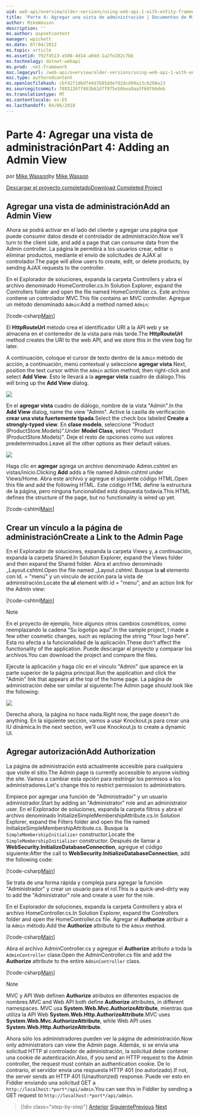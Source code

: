 ```yaml
---
uid: web-api/overview/older-versions/using-web-api-1-with-entity-framework-5/using-web-api-with-entity-framework-part-4
title: 'Parte 4: Agregar una vista de administración | Documentos de Microsoft'
author: MikeWasson
description: ''
ms.author: aspnetcontent
manager: wpickett
ms.date: 07/04/2012
ms.topic: article
ms.assetid: 792f4513-a508-4d14-a0dd-1a2fe282c7bb
ms.technology: dotnet-webapi
ms.prod: .net-framework
msc.legacyurl: /web-api/overview/older-versions/using-web-api-1-with-entity-framework-5/using-web-api-with-entity-framework-part-4
msc.type: authoredcontent
ms.openlocfilehash: cbf42f1dbd744d7b85dde7d2dcd99a13c6208a13
ms.sourcegitcommit: f8852267f463b62d7f975e56bea9aa3f68fbbdeb
ms.translationtype: MT
ms.contentlocale: es-ES
ms.lasthandoff: 04/06/2018
---
```

<a name="part-4-adding-an-admin-view"></a><span data-ttu-id="5f83a-102">Parte 4: Agregar una vista de administración</span><span class="sxs-lookup"><span data-stu-id="5f83a-102">Part 4: Adding an Admin View</span></span>
====================
<span data-ttu-id="5f83a-103">por [Mike Wasson](https://github.com/MikeWasson)</span><span class="sxs-lookup"><span data-stu-id="5f83a-103">by [Mike Wasson](https://github.com/MikeWasson)</span></span>

[<span data-ttu-id="5f83a-104">Descargar el proyecto completado</span><span class="sxs-lookup"><span data-stu-id="5f83a-104">Download Completed Project</span></span>](http://code.msdn.microsoft.com/ASP-NET-Web-API-with-afa30545)

## <a name="add-an-admin-view"></a><span data-ttu-id="5f83a-105">Agregar una vista de administración</span><span class="sxs-lookup"><span data-stu-id="5f83a-105">Add an Admin View</span></span>

<span data-ttu-id="5f83a-106">Ahora se podrá activar en el lado del cliente y agregar una página que puede consumir datos desde el controlador de administración.</span><span class="sxs-lookup"><span data-stu-id="5f83a-106">Now we'll turn to the client side, and add a page that can consume data from the Admin controller.</span></span> <span data-ttu-id="5f83a-107">La página le permitirá a los usuarios crear, editar o eliminar productos, mediante el envío de solicitudes de AJAX al controlador.</span><span class="sxs-lookup"><span data-stu-id="5f83a-107">The page will allow users to create, edit, or delete products, by sending AJAX requests to the controller.</span></span>

<span data-ttu-id="5f83a-108">En el Explorador de soluciones, expanda la carpeta Controllers y abra el archivo denominado HomeController.cs.</span><span class="sxs-lookup"><span data-stu-id="5f83a-108">In Solution Explorer, expand the Controllers folder and open the file named HomeController.cs.</span></span> <span data-ttu-id="5f83a-109">Este archivo contiene un controlador MVC.</span><span class="sxs-lookup"><span data-stu-id="5f83a-109">This file contains an MVC controller.</span></span> <span data-ttu-id="5f83a-110">Agregue un método denominado `Admin`:</span><span class="sxs-lookup"><span data-stu-id="5f83a-110">Add a method named `Admin`:</span></span>

[!code-csharp[Main](using-web-api-with-entity-framework-part-4/samples/sample1.cs)]

<span data-ttu-id="5f83a-111">El **HttpRouteUrl** método crea el identificador URI a la API web y se almacena en el contenedor de la vista para más tarde.</span><span class="sxs-lookup"><span data-stu-id="5f83a-111">The **HttpRouteUrl** method creates the URI to the web API, and we store this in the view bag for later.</span></span>

<span data-ttu-id="5f83a-112">A continuación, coloque el cursor de texto dentro de la `Admin` método de acción, a continuación, menú contextual y seleccione **agregar vista**.</span><span class="sxs-lookup"><span data-stu-id="5f83a-112">Next, position the text cursor within the `Admin` action method, then right-click and select **Add View**.</span></span> <span data-ttu-id="5f83a-113">Esto le llevará a la **agregar vista** cuadro de diálogo.</span><span class="sxs-lookup"><span data-stu-id="5f83a-113">This will bring up the **Add View** dialog.</span></span>

![](using-web-api-with-entity-framework-part-4/_static/image1.png)

<span data-ttu-id="5f83a-114">En el **agregar vista** cuadro de diálogo, nombre de la vista "Admin".</span><span class="sxs-lookup"><span data-stu-id="5f83a-114">In the **Add View** dialog, name the view "Admin".</span></span> <span data-ttu-id="5f83a-115">Active la casilla de verificación **crear una vista fuertemente tipada**.</span><span class="sxs-lookup"><span data-stu-id="5f83a-115">Select the check box labeled **Create a strongly-typed view**.</span></span> <span data-ttu-id="5f83a-116">En **clase modelo**, seleccione "Product (ProductStore.Models)".</span><span class="sxs-lookup"><span data-stu-id="5f83a-116">Under **Model Class**, select "Product (ProductStore.Models)".</span></span> <span data-ttu-id="5f83a-117">Deje el resto de opciones como sus valores predeterminados.</span><span class="sxs-lookup"><span data-stu-id="5f83a-117">Leave all the other options as their default values.</span></span>

![](using-web-api-with-entity-framework-part-4/_static/image2.png)

<span data-ttu-id="5f83a-118">Haga clic en **agregar** agrega un archivo denominado Admin.cshtml en vistas/inicio.</span><span class="sxs-lookup"><span data-stu-id="5f83a-118">Clicking **Add** adds a file named Admin.cshtml under Views/Home.</span></span> <span data-ttu-id="5f83a-119">Abra este archivo y agregue el siguiente código HTML.</span><span class="sxs-lookup"><span data-stu-id="5f83a-119">Open this file and add the following HTML.</span></span> <span data-ttu-id="5f83a-120">Este código HTML define la estructura de la página, pero ninguna funcionalidad está dispuesta todavía.</span><span class="sxs-lookup"><span data-stu-id="5f83a-120">This HTML defines the structure of the page, but no functionality is wired up yet.</span></span>

[!code-cshtml[Main](using-web-api-with-entity-framework-part-4/samples/sample2.cshtml)]

## <a name="create-a-link-to-the-admin-page"></a><span data-ttu-id="5f83a-121">Crear un vínculo a la página de administración</span><span class="sxs-lookup"><span data-stu-id="5f83a-121">Create a Link to the Admin Page</span></span>

<span data-ttu-id="5f83a-122">En el Explorador de soluciones, expanda la carpeta Views y, a continuación, expanda la carpeta Shared.</span><span class="sxs-lookup"><span data-stu-id="5f83a-122">In Solution Explorer, expand the Views folder and then expand the Shared folder.</span></span> <span data-ttu-id="5f83a-123">Abra el archivo denominado \_Layout.cshtml.</span><span class="sxs-lookup"><span data-stu-id="5f83a-123">Open the file named \_Layout.cshtml.</span></span> <span data-ttu-id="5f83a-124">Busque la **ul** elemento con Id. = "menú" y un vínculo de acción para la vista de administración:</span><span class="sxs-lookup"><span data-stu-id="5f83a-124">Locate the **ul** element with id = "menu", and an action link for the Admin view:</span></span>

[!code-cshtml[Main](using-web-api-with-entity-framework-part-4/samples/sample3.cshtml)]

> [!NOTE]
> <span data-ttu-id="5f83a-125">En el proyecto de ejemplo, hice algunos otros cambios cosméticos, como reemplazando la cadena "Su logotipo aquí".</span><span class="sxs-lookup"><span data-stu-id="5f83a-125">In the sample project, I made a few other cosmetic changes, such as replacing the string "Your logo here".</span></span> <span data-ttu-id="5f83a-126">Esta no afecta a la funcionalidad de la aplicación.</span><span class="sxs-lookup"><span data-stu-id="5f83a-126">These don't affect the functionality of the application.</span></span> <span data-ttu-id="5f83a-127">Puede descargar el proyecto y comparar los archivos.</span><span class="sxs-lookup"><span data-stu-id="5f83a-127">You can download the project and compare the files.</span></span>


<span data-ttu-id="5f83a-128">Ejecute la aplicación y haga clic en el vínculo "Admin" que aparece en la parte superior de la página principal.</span><span class="sxs-lookup"><span data-stu-id="5f83a-128">Run the application and click the "Admin" link that appears at the top of the home page.</span></span> <span data-ttu-id="5f83a-129">La página de administración debe ser similar al siguiente:</span><span class="sxs-lookup"><span data-stu-id="5f83a-129">The Admin page should look like the following:</span></span>

![](using-web-api-with-entity-framework-part-4/_static/image3.png)

<span data-ttu-id="5f83a-130">Derecha ahora, la página no hace nada.</span><span class="sxs-lookup"><span data-stu-id="5f83a-130">Right now, the page doesn't do anything.</span></span> <span data-ttu-id="5f83a-131">En la siguiente sección, vamos a usar Knockout.js para crear una IU dinámica.</span><span class="sxs-lookup"><span data-stu-id="5f83a-131">In the next section, we'll use Knockout.js to create a dynamic UI.</span></span>

## <a name="add-authorization"></a><span data-ttu-id="5f83a-132">Agregar autorización</span><span class="sxs-lookup"><span data-stu-id="5f83a-132">Add Authorization</span></span>

<span data-ttu-id="5f83a-133">La página de administración está actualmente accesible para cualquiera que visite el sitio.</span><span class="sxs-lookup"><span data-stu-id="5f83a-133">The Admin page is currently accessible to anyone visiting the site.</span></span> <span data-ttu-id="5f83a-134">Vamos a cambiar esta opción para restringir los permisos a los administradores.</span><span class="sxs-lookup"><span data-stu-id="5f83a-134">Let's change this to restrict permission to administrators.</span></span>

<span data-ttu-id="5f83a-135">Empiece por agregar una función de "Administrador" y un usuario administrador.</span><span class="sxs-lookup"><span data-stu-id="5f83a-135">Start by adding an "Administrator" role and an administrator user.</span></span> <span data-ttu-id="5f83a-136">En el Explorador de soluciones, expanda la carpeta filtros y abra el archivo denominado InitializeSimpleMembershipAttribute.cs.</span><span class="sxs-lookup"><span data-stu-id="5f83a-136">In Solution Explorer, expand the Filters folder and open the file named InitializeSimpleMembershipAttribute.cs.</span></span> <span data-ttu-id="5f83a-137">Busque la `SimpleMembershipInitializer` constructor.</span><span class="sxs-lookup"><span data-stu-id="5f83a-137">Locate the `SimpleMembershipInitializer` constructor.</span></span> <span data-ttu-id="5f83a-138">Después de llamar a **WebSecurity.InitializeDatabaseConnection**, agregue el código siguiente:</span><span class="sxs-lookup"><span data-stu-id="5f83a-138">After the call to **WebSecurity.InitializeDatabaseConnection**, add the following code:</span></span>

[!code-csharp[Main](using-web-api-with-entity-framework-part-4/samples/sample4.cs)]

<span data-ttu-id="5f83a-139">Se trata de una forma rápida y compleja para agregar la función "Administrador" y crear un usuario para el rol.</span><span class="sxs-lookup"><span data-stu-id="5f83a-139">This is a quick-and-dirty way to add the "Administrator" role and create a user for the role.</span></span>

<span data-ttu-id="5f83a-140">En el Explorador de soluciones, expanda la carpeta Controllers y abra el archivo HomeController.cs.</span><span class="sxs-lookup"><span data-stu-id="5f83a-140">In Solution Explorer, expand the Controllers folder and open the HomeController.cs file.</span></span> <span data-ttu-id="5f83a-141">Agregar el **Authorize** atribuir a la `Admin` método.</span><span class="sxs-lookup"><span data-stu-id="5f83a-141">Add the **Authorize** attribute to the `Admin` method.</span></span>

[!code-csharp[Main](using-web-api-with-entity-framework-part-4/samples/sample5.cs)]

<span data-ttu-id="5f83a-142">Abra el archivo AdminController.cs y agregue el **Authorize** atributo a toda la `AdminController` clase.</span><span class="sxs-lookup"><span data-stu-id="5f83a-142">Open the AdminController.cs file and add the **Authorize** attribute to the entire `AdminController` class.</span></span>

[!code-csharp[Main](using-web-api-with-entity-framework-part-4/samples/sample6.cs)]

> [!NOTE]
> <span data-ttu-id="5f83a-143">MVC y API Web definen **Authorize** atributos en diferentes espacios de nombres.</span><span class="sxs-lookup"><span data-stu-id="5f83a-143">MVC and Web API both define **Authorize** attributes, in different namespaces.</span></span> <span data-ttu-id="5f83a-144">MVC usa **System.Web.Mvc.AuthorizeAttribute**, mientras que utiliza la API Web **System.Web.Http.AuthorizeAttribute**.</span><span class="sxs-lookup"><span data-stu-id="5f83a-144">MVC uses **System.Web.Mvc.AuthorizeAttribute**, while Web API uses **System.Web.Http.AuthorizeAttribute**.</span></span>


<span data-ttu-id="5f83a-145">Ahora sólo los administradores pueden ver la página de administración.</span><span class="sxs-lookup"><span data-stu-id="5f83a-145">Now only administrators can view the Admin page.</span></span> <span data-ttu-id="5f83a-146">Además, si se envía una solicitud HTTP al controlador de administración, la solicitud debe contener una cookie de autenticación.</span><span class="sxs-lookup"><span data-stu-id="5f83a-146">Also, if you send an HTTP request to the Admin controller, the request must contain an authentication cookie.</span></span> <span data-ttu-id="5f83a-147">De lo contrario, el servidor envía una respuesta HTTP 401 (no autorizado).</span><span class="sxs-lookup"><span data-stu-id="5f83a-147">If not, the server sends an HTTP 401 (Unauthorized) response.</span></span> <span data-ttu-id="5f83a-148">Puede ver esto en Fiddler enviando una solicitud GET a `http://localhost:*port*/api/admin`.</span><span class="sxs-lookup"><span data-stu-id="5f83a-148">You can see this in Fiddler by sending a GET request to `http://localhost:*port*/api/admin`.</span></span>

> [!div class="step-by-step"]
> <span data-ttu-id="5f83a-149">[Anterior](using-web-api-with-entity-framework-part-3.md)
> [Siguiente](using-web-api-with-entity-framework-part-5.md)</span><span class="sxs-lookup"><span data-stu-id="5f83a-149">[Previous](using-web-api-with-entity-framework-part-3.md)
[Next](using-web-api-with-entity-framework-part-5.md)</span></span>
